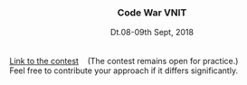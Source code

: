 <center><h3>Code War VNIT</h3></center>
<center>Dt.08-09th Sept, 2018</center>
<br /><br />
<a href="https://www.hackerearth.com/code_war_vnit/">Link to the contest</a>
&nbsp;&nbsp;
(The contest remains open for practice.)<br />
Feel free to contribute your approach if it differs significantly.<br />
